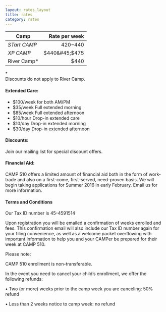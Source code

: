 ```yaml
---
layout: rates_layout
title: rates
category: rates
---
```


| Camp | Rate per week |
| ---- | ------------: |
| _STart CAMP_ |$420-$440 |
|_XP CAMP_ | $440&#45;$475 |
| River Camp&#42; | $440 |


&#42; <br>Discounts do not apply to River Camp.

#### __Extended Care:__

   * $100/week for both AM/PM
   * $35/week Full extended morning
   * $85/week Full extended afternoon
   * $10/hour Drop-in extended care
   * $10/day Drop-in extended morning
   * $30/day Drop-in extended afternoon

#### __Discounts:__

Join our mailing list for special discount offers.


#### __Financial Aid:__

CAMP 510 offers a limited amount of financial aid both in the form of work-trade and also on a first-come, first-served, need-proven basis. We will begin taking applications for Summer 2016 in early February. Email us for more information.

#### __Terms and Conditions__

Our Tax ID number is 45-4591514

Upon registration you will be emailed a confirmation of weeks enrolled and fees. This confirmation email will also include our Tax ID number again for your filing convenience, as well as a welcome packet overflowing with important information to help you and your CAMPer be prepared for their week at CAMP 510.

Please note:

CAMP 510 enrollment is non-transferable.

In the event you need to cancel your child’s enrollment, we offer the following refunds:

• Two (or more) weeks prior to the camp week you are canceling: 50% refund

• Less than 2 weeks notice to camp week: no refund
